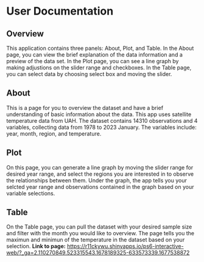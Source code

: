 # User Documentation

## Overview
This application contains three panels: About, Plot, and Table. In the About page, you can view the brief explanation of the data information and a preview of the data set. In the Plot page, you can see a line graph by making adjustions on the slider range and checkboxes. In the Table page, you can select data by choosing select box and moving the slider. 

## About
This is a page for you to overview the dataset and have a brief understanding of basic information about the data. This app uses satellite temperature data from UAH. The dataset contains 14310 observations and 4 variables, collecting data from 1978 to 2023 January. The variables include: year, month, region, and temperature.

## Plot
On this page, you can generate a line graph by moving the slider range for desired year range, and select the regions you are interested in to observe the relationships between them. Under the graph, the app tells you your selcted year range and observations contained in the graph based on your variable selections. 

## Table
On the Table page, you can pull the dataset with your desired sample size and filter with the month you would like to overview. The page tells you the maximun and minimun of the temperature in the dataset based on your selection. 
**Link to page:** https://r11ckywu.shinyapps.io/ps6-interactive-web/?_ga=2.110270849.523315543.1678189325-633573339.1677538872 